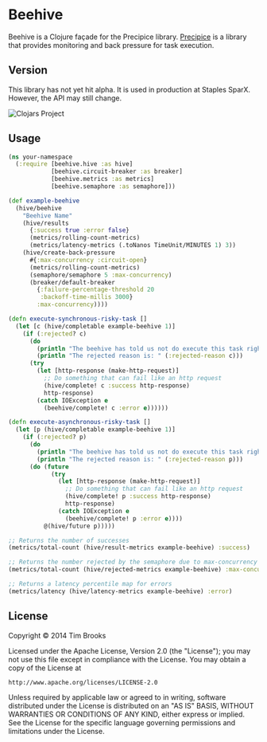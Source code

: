 # Beehive

Beehive is a Clojure façade for the Precipice library. [Precipice](https://github.com/tbrooks8/Precipice) is a
library that provides monitoring and back pressure for task execution.

## Version

This library has not yet hit alpha. It is used in production at Staples SparX. However, the API may still change.

![Clojars Project](http://clojars.org/net.uncontended/beehive/latest-version.svg)

## Usage

```clojure
(ns your-namespace
  (:require [beehive.hive :as hive]
            [beehive.circuit-breaker :as breaker]
            [beehive.metrics :as metrics]
            [beehive.semaphore :as semaphore]))

(def example-beehive
  (hive/beehive
    "Beehive Name"
    (hive/results
      {:success true :error false}
      (metrics/rolling-count-metrics)
      (metrics/latency-metrics (.toNanos TimeUnit/MINUTES 1) 3))
    (hive/create-back-pressure
      #{:max-concurrency :circuit-open}
      (metrics/rolling-count-metrics)
      (semaphore/semaphore 5 :max-concurrency)
      (breaker/default-breaker
        {:failure-percentage-threshold 20
         :backoff-time-millis 3000}
        :max-concurrency))))

(defn execute-synchronous-risky-task []
  (let [c (hive/completable example-beehive 1)]
    (if (:rejected? c)
      (do
        (println "The beehive has told us not do execute this task right now")
        (println "The rejected reason is: " (:rejected-reason c)))
      (try
        (let [http-response (make-http-request)]
          ;; Do something that can fail like an http request
          (hive/complete! c :success http-response)
          http-response)
        (catch IOException e
          (beehive/complete! c :error e))))))

(defn execute-asynchronous-risky-task []
  (let [p (hive/completable example-beehive 1)]
    (if (:rejected? p)
      (do
        (println "The beehive has told us not do execute this task right now")
        (println "The rejected reason is: " (:rejected-reason p)))
      (do (future
            (try
              (let [http-response (make-http-request)]
                ;; Do something that can fail like an http request
                (hive/complete! p :success http-response)
                http-response)
              (catch IOException e
                (beehive/complete! p :error e))))
          @(hive/future p)))))

;; Returns the number of successes
(metrics/total-count (hive/result-metrics example-beehive) :success)

;; Returns the number rejected by the semaphore due to max-concurrency being violated
(metrics/total-count (hive/rejected-metrics example-beehive) :max-concurrency)

;; Returns a latency percentile map for errors
(metrics/latency (hive/latency-metrics example-beehive) :error)
```

## License

Copyright © 2014 Tim Brooks

Licensed under the Apache License, Version 2.0 (the "License");
you may not use this file except in compliance with the License.
You may obtain a copy of the License at

    http://www.apache.org/licenses/LICENSE-2.0

Unless required by applicable law or agreed to in writing, software
distributed under the License is distributed on an "AS IS" BASIS,
WITHOUT WARRANTIES OR CONDITIONS OF ANY KIND, either express or implied.
See the License for the specific language governing permissions and
limitations under the License.